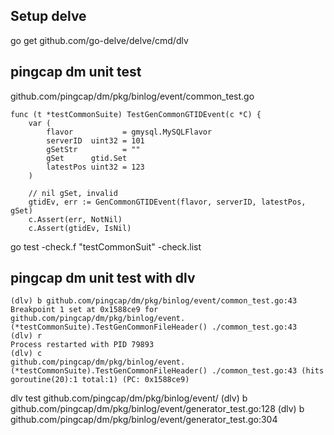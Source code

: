 ## Setup delve
go get github.com/go-delve/delve/cmd/dlv

## pingcap dm unit test
github.com/pingcap/dm/pkg/binlog/event/common_test.go
```
func (t *testCommonSuite) TestGenCommonGTIDEvent(c *C) {
	var (
		flavor           = gmysql.MySQLFlavor
		serverID  uint32 = 101
		gSetStr          = ""
		gSet      gtid.Set
		latestPos uint32 = 123
	)

	// nil gSet, invalid
	gtidEv, err := GenCommonGTIDEvent(flavor, serverID, latestPos, gSet)
	c.Assert(err, NotNil)
	c.Assert(gtidEv, IsNil)
```
go test -check.f "testCommonSuit" -check.list

## pingcap dm unit test with dlv
```
(dlv) b github.com/pingcap/dm/pkg/binlog/event/common_test.go:43
Breakpoint 1 set at 0x1588ce9 for github.com/pingcap/dm/pkg/binlog/event.(*testCommonSuite).TestGenCommonFileHeader() ./common_test.go:43
(dlv) r
Process restarted with PID 79893
(dlv) c
github.com/pingcap/dm/pkg/binlog/event.(*testCommonSuite).TestGenCommonFileHeader() ./common_test.go:43 (hits goroutine(20):1 total:1) (PC: 0x1588ce9)
```

dlv test github.com/pingcap/dm/pkg/binlog/event/
(dlv) b github.com/pingcap/dm/pkg/binlog/event/generator_test.go:128
(dlv) b github.com/pingcap/dm/pkg/binlog/event/generator_test.go:304